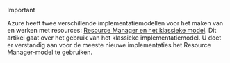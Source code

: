 > [!IMPORTANT]
> Azure heeft twee verschillende implementatiemodellen voor het maken van en werken met resources: [Resource Manager en het klassieke model](../articles/azure-resource-manager/resource-manager-deployment-model.md).  Dit artikel gaat over het gebruik van het klassieke implementatiemodel. U doet er verstandig aan voor de meeste nieuwe implementaties het Resource Manager-model te gebruiken.


<!--HONumber=Jan17_HO3-->


